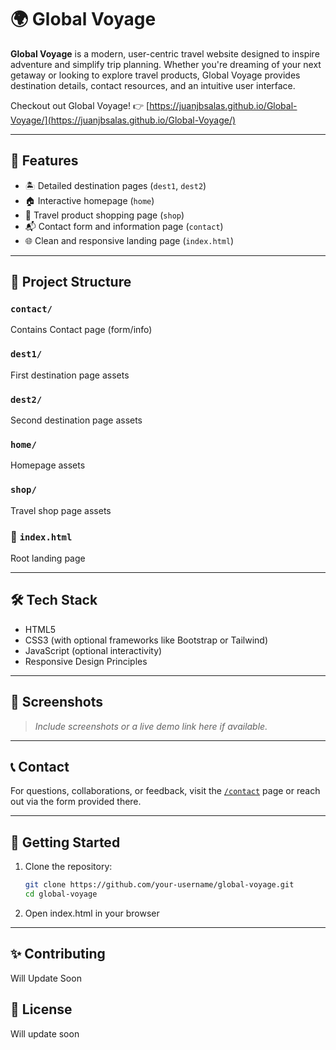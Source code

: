 # 🌍 Global Voyage

**Global Voyage** is a modern, user-centric travel website designed to inspire adventure and simplify trip planning. Whether you're dreaming of your next getaway or looking to explore travel products, Global Voyage provides destination details, contact resources, and an intuitive user interface.

Checkout out Global Voyage! 👉 [https://juanjbsalas.github.io/Global-Voyage/](https://juanjbsalas.github.io/Global-Voyage/)

---

## 🚀 Features

- 🏝️ Detailed destination pages (`dest1`, `dest2`)
- 🏠 Interactive homepage (`home`)
- 🛒 Travel product shopping page (`shop`)
- 📬 Contact form and information page (`contact`)
- 🌐 Clean and responsive landing page (`index.html`)

---

## 📁 Project Structure

### `contact/`
Contains Contact page (form/info)

### `dest1/`
First destination page assets

### `dest2/`
Second destination page assets

### `home/`
Homepage assets

### `shop/`
Travel shop page assets

### 📄 `index.html` 
Root landing page


---

## 🛠️ Tech Stack

- HTML5  
- CSS3 (with optional frameworks like Bootstrap or Tailwind)  
- JavaScript (optional interactivity)  
- Responsive Design Principles

---

## 📸 Screenshots

> _Include screenshots or a live demo link here if available._

---

## 📞 Contact

For questions, collaborations, or feedback, visit the [`/contact`](./contact) page or reach out via the form provided there.

---

## 📌 Getting Started

1. Clone the repository:
   ```bash
   git clone https://github.com/your-username/global-voyage.git
   cd global-voyage

2. Open index.html in your browser

---

## ✨ Contributing
Will Update Soon

## 🪪 License

Will update soon
